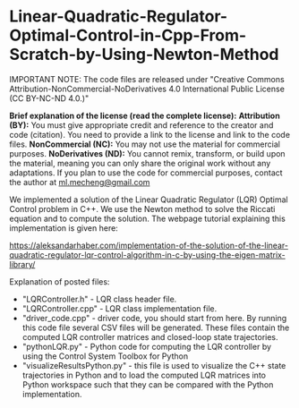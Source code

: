 # Linear-Quadratic-Regulator-Optimal-Control-in-Cpp-From-Scratch-by-Using-Newton-Method

IMPORTANT NOTE: The code files are released under "Creative Commons Attribution-NonCommercial-NoDerivatives 4.0
International Public License (CC BY-NC-ND 4.0.)"  

**Brief explanation of the license (read the complete license):** 
**Attribution (BY):** You must give appropriate credit and reference to the creator and code (citation). You need to provide a link to the license and link to the code files. 
**NonCommercial (NC):** You may not use the material for commercial purposes. 
**NoDerivatives (ND):** You cannot remix, transform, or build upon the material, meaning you can only share the original work without any adaptations. If you plan to use the code for commercial purposes, contact the author at ml.mecheng@gmail.com



We implemented a solution of the Linear Quadratic Regulator (LQR) Optimal Control problem in C++. We use the Newton method to solve the Riccati equation and to compute the solution. The webpage tutorial explaining this implementation is given here:

https://aleksandarhaber.com/implementation-of-the-solution-of-the-linear-quadratic-regulator-lqr-control-algorithm-in-c-by-using-the-eigen-matrix-library/

Explanation of posted files:

- "LQRController.h"  - LQR class header file.
- "LQRController.cpp" - LQR class implementation file.
- "driver_code.cpp"  - driver code, you should start from here. By running this code file several CSV files will be generated. These files contain the computed LQR controller matrices and closed-loop state trajectories.
- "pythonLQR.py"  - Python code for computing the LQR controller by using the Control System Toolbox for Python
- "visualizeResultsPython.py" - this file is used to visualize the C++ state trajectories in Python and to load the computed LQR matrices into Python workspace such that they can be compared with the Python implementation.
